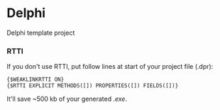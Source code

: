 # Delphi

 Delphi template project

### RTTI

If you don't use RTTI, put follow lines at start of your project file (.dpr):

```delphi
{$WEAKLINKRTTI ON}
{$RTTI EXPLICIT METHODS([]) PROPERTIES([]) FIELDS([])}
```

It'll save ~500 kb of your generated *.exe*.
